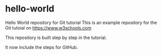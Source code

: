 # hello-world
Hello World repository for Git tutorial
This is an example repository for the Git tutoial on https://www.w3schools.com

This repository is built step by step in the tutorial.

It now include the steps for GitHub.
